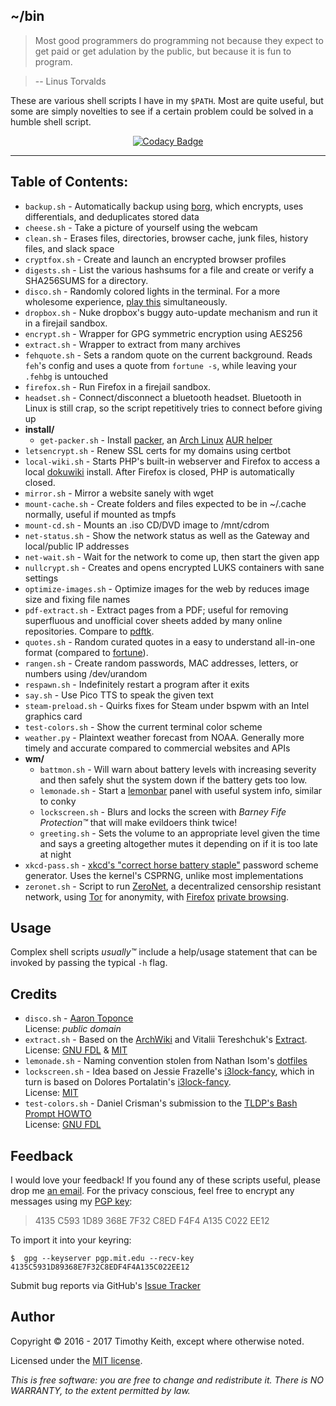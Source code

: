 ## ~/bin

> Most good programmers do programming not because they expect to get paid or
get adulation by the public, but because it is fun to program.

> -- Linus Torvalds


These are various shell scripts I have in my `$PATH`. Most are quite useful, but
some are simply novelties to see if a certain problem could be solved in a
humble shell script.

<p align="center">
    <a href="https://www.codacy.com/app/timothykeith/bin">
        <img alt="Codacy Badge" src="https://api.codacy.com/project/badge/Grade/a2be672889a848609315c6173ebd7766">
    </a>
</p>

---

## Table of Contents:

* `backup.sh` - Automatically backup using [borg](https://borgbackup.readthedocs.io/en/stable/),
   which encrypts, uses differentials, and deduplicates stored data
* `cheese.sh` - Take a picture of yourself using the webcam
* `clean.sh` - Erases files, directories, browser cache, junk files, history 
   files, and slack space
* `cryptfox.sh` - Create and launch an encrypted browser profiles
* `digests.sh` - List the various hashsums for a file and create or verify a
   SHA256SUMS for a directory.
* `disco.sh` - Randomly colored lights in the terminal. For a more wholesome
   experience, [play this](https://www.youtube.com/watch?v=A_sY2rjxq6M)
   simultaneously.
* `dropbox.sh` - Nuke dropbox's buggy auto-update mechanism and run it in a
   firejail sandbox.
* `encrypt.sh` - Wrapper for GPG symmetric encryption using AES256
* `extract.sh` - Wrapper to extract from many archives
* `fehquote.sh` - Sets a random quote on the current background. Reads `feh`'s
   config and uses a quote from `fortune -s`, while leaving your `.fehbg` is
   untouched
* `firefox.sh` - Run Firefox in a firejail sandbox.
* `headset.sh` - Connect/disconnect a bluetooth headset. Bluetooth in Linux is
   still crap, so the script repetitively tries to connect before giving up
* **install/**
    * `get-packer.sh` - Install [packer](https://aur.archlinux.org/packages/packer/),
      an [Arch Linux](https://www.archlinux.org/) [AUR helper](https://wiki.archlinux.org/index.php/AUR_helpers)
* `letsencrypt.sh` - Renew SSL certs for my domains using certbot
* `local-wiki.sh` - Starts PHP's built-in webserver and Firefox to access 
   a local [dokuwiki](https://www.dokuwiki.org) install. After Firefox is 
   closed, PHP is automatically closed.
* `mirror.sh` - Mirror a website sanely with wget
* `mount-cache.sh` - Create folders and files expected to be in ~/.cache normally,
   useful if mounted as tmpfs
* `mount-cd.sh` - Mounts an .iso CD/DVD image to /mnt/cdrom
* `net-status.sh` - Show the network status as well as the Gateway and local/public
   IP addresses
* `net-wait.sh` - Wait for the network to come up, then start the given app
* `nullcrypt.sh` - Creates and opens encrypted LUKS containers with sane settings
* `optimize-images.sh` - Optimize images for the web by reduces image size and fixing
   file names
* `pdf-extract.sh` - Extract pages from a PDF; useful for removing superfluous and
   unofficial cover sheets added by many online repositories. Compare to
   [pdftk](https://linux.die.net/man/1/pdftk).
* `quotes.sh` - Random curated quotes in a easy to understand all-in-one format 
   (compared to [fortune](https://en.wikipedia.org/wiki/Fortune_%28Unix%29)).
* `rangen.sh` - Create random passwords, MAC addresses, letters, or numbers 
   using /dev/urandom
* `respawn.sh` - Indefinitely restart a program after it exits
* `say.sh` - Use Pico TTS to speak the given text
* `steam-preload.sh` - Quirks fixes for Steam under bspwm with an Intel graphics
   card
* `test-colors.sh` - Show the current terminal color scheme
* `weather.py` - Plaintext weather forecast from NOAA. Generally more timely and
   accurate compared to commercial websites and APIs
* **wm/**
    * `battmon.sh` - Will warn about battery levels with increasing severity and
       then safely shut the system down if the battery gets too low.
    * `lemonade.sh` - Start a [lemonbar](https://github.com/LemonBoy/bar) panel
       with useful system info, similar to conky
    * `lockscreen.sh` - Blurs and locks the screen with *Barney Fife
       Protection&trade;*
       that will make evildoers think twice!
    * `greeting.sh` - Sets the volume to an appropriate level given the time and
       says a greeting
       altogether mutes it depending on if it is too late at night
* `xkcd-pass.sh` - [xkcd's "correct horse battery staple"](https://xkcd.com/936/)
   password scheme generator. Uses the kernel's CSPRNG, unlike most
   implementations
* `zeronet.sh` - Script to run [ZeroNet](https://zeronet.io/), a decentralized
   censorship resistant network, using [Tor](https://www.torproject.org/) for
   anonymity, with [Firefox](https://www.mozilla.org/en-US/firefox/new/) 
   [private browsing](https://support.mozilla.org/t5/Protect-your-privacy/Private-Browsing-Use-Firefox-without-saving-history/ta-p/4473).


## Usage
Complex shell scripts *usually&trade;* include a help/usage statement that can
be invoked by passing the typical `-h` flag.


## Credits

* `disco.sh` - [Aaron Toponce](https://pthree.org/2016/01/21/using-your-monitors-as-a-cryptographically-secure-pseudorandom-number-generator/)  
  License: *public domain*
* `extract.sh` - Based on the [ArchWiki](https://wiki.archlinux.org/index.php/Bash/Functions#Extract)
  and Vitalii Tereshchuk's [Extract](https://github.com/xvoland/Extract).  
  License: [GNU FDL](https://www.gnu.org/copyleft/fdl.html) & [MIT](https://opensource.org/licenses/MIT)
* `lemonade.sh` - Naming convention stolen from Nathan Isom's [dotfiles](https://github.com/neeasade/dotfiles)
* `lockscreen.sh` - Idea based on Jessie Frazelle's [i3lock-fancy](https://github.com/jessfraz/dotfiles/blob/master/bin/fancy-i3lock),
which in turn is based on Dolores Portalatin's [i3lock-fancy](https://github.com/meskarune/i3lock-fancy).  
License: [MIT](https://opensource.org/licenses/MIT)
* `test-colors.sh` - Daniel Crisman's submission to the [TLDP's Bash Prompt HOWTO](http://tldp.org/HOWTO/Bash-Prompt-HOWTO/x329.html)  
  License: [GNU FDL](https://www.gnu.org/copyleft/fdl.html)


## Feedback
I would love your feedback! If you found any of these scripts useful, please
drop me [an email](mailto:timothykeith@gmail.com). For the privacy conscious,
feel free to encrypt any messages using my [PGP key](http://pgp.mit.edu/pks/lookup?op=vindex&fingerprint=on&search=0xF4F4A135C022EE12):

> 4135 C593 1D89 368E 7F32 C8ED F4F4 A135 C022 EE12

To import it into your keyring:
```console
$  gpg --keyserver pgp.mit.edu --recv-key 4135C5931D89368E7F32C8EDF4F4A135C022EE12
```

Submit bug reports via GitHub's [Issue Tracker](https://github.com/keithieopia/bin/issues)


## Author
Copyright &copy; 2016 - 2017 Timothy Keith, except where otherwise noted.

Licensed under the [MIT license](https://github.com/keithieopia/bin/blob/master/LICENSE).

*This is free software: you are free to change and redistribute it. There is NO
WARRANTY, to the extent permitted by law.*
